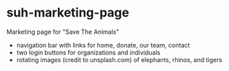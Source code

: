 # suh-marketing-page

Marketing page for "Save The Animals"

- navigation bar with links for home, donate, our team, contact
- two login buttons for organizations and individuals
- rotating images (credit to unsplash.com) of elephants, rhinos, and tigers

